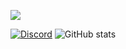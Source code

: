 ![](https://komarev.com/ghpvc/?username=CelloGithub)

[![Discord](https://lanyard.cnrad.dev/api/672826499245539328)](https://discord.com/users/243711858060689408) ![GitHub stats](https://github-readme-stats.vercel.app/api?username=CelloGithub&count_private=true)

<!---
CelloGithub/CelloGithub is a ✨ special ✨ repository because its `README.md` (this file) appears on your GitHub profile.
You can click the Preview link to take a look at your changes.
--->
